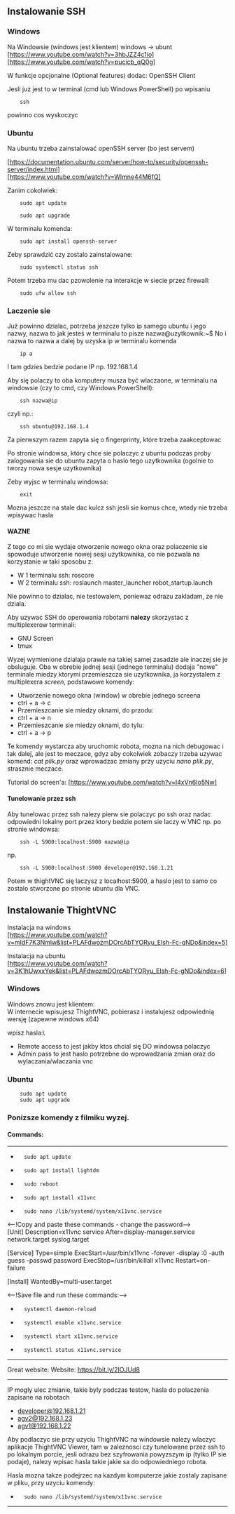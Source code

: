 ## Instalowanie SSH

### Windows
Na Windowsie (windows jest klientem) windows -> ubunt \
[https://www.youtube.com/watch?v=3hbJZZ4c1io] \
[https://www.youtube.com/watch?v=pucicb_qQ0g] 

W funkcje opcjonalne (Optional features) dodac:
OpenSSH Client

Jesli już jest to w terminal (cmd lub Windows PowerShell) po wpisaniu

        ssh 
powinno cos wyskoczyc

### Ubuntu

Na ubuntu trzeba zainstalować openSSH server (bo jest servem) 

[https://documentation.ubuntu.com/server/how-to/security/openssh-server/index.html] \
[https://www.youtube.com/watch?v=Wlmne44M6fQ] 

Zanim cokolwiek:

        sudo apt update

        sudo apt upgrade

W terminalu komenda:

        sudo apt install openssh-server


Zeby sprawdzić czy zostalo zainstalowane:

        sudo systemctl status ssh

Potem trzeba mu dac pzowolenie na interakcje w siecie przez firewall:

        sudo ufw allow ssh

### Laczenie sie

Już powinno dzialac, potrzeba jeszcze tylko ip samego ubuntu i jego nazwy, nazwa to jak jesteś w terminalu to pisze 
        nazwa@uzytkownik:~$
No i nazwa to nazwa a dalej by uzyska ip w terminalu komenda

        ip a
I tam gdzies bedzie podane IP np. 192.168.1.4

Aby się polaczy to oba komputery musza być wlaczaone, w terminalu na windowsie (czy to cmd, czy Windows PowerShell):

        ssh nazwa@ip 
czyli np.:

        ssh ubuntu@192.168.1.4

Za pierwszym razem zapyta się o fingerprinty, które trzeba zaakceptowac

Po stronie windowsa, który chce sie polaczyc z ubuntu podczas proby zalogowania sie do ubuntu zapyta o haslo tego uzytkownika (ogolnie to tworzy nowa sesje uzytkownika)

Zeby wyjsc w terminalu windowsa:

        exit

Mozna jeszcze na stale dac kulcz ssh jesli sie komus chce, wtedy nie trzeba wpisywac hasla

#### **WAZNE**
Z tego co mi sie wydaje otworzenie nowego okna oraz polaczenie sie spowoduje utworzenie nowej sesji uzytkownika, co nie pozwala na korzystanie w taki sposobu z:
- W 1 terminalu ssh: roscore
- W 2 terminalu ssh: roslaunch master_launcher robot_startup.launch

Nie powinno to dzialac, nie testowalem, poniewaz odrazu zakladam, ze nie dziala.

Aby uzywac SSH do operowania robotami **nalezy** skorzystac z multiplexerow terminali:
- GNU Screen
- tmux

Wyzej wymienione dzialaja prawie na takiej samej zasadzie ale inaczej sie je obsluguje. Oba w obrebie jednej sesji (jednego terminalu) dodaja "nowe" terminale miedzy ktorymi przemieszcza sie uzytkownika, ja korzystalem z multiplexera *screen*, podstawowe komendy:
- Utworzenie nowego okna (window) w obrebie jednego screena
- ctrl + a -> c
- Przemieszcanie sie miedzy oknami, do przodu:
- ctrl + a -> n
- Przemieszcanie sie miedzy oknami, do tylu:
- ctrl + a -> p

Te komendy wystarcza aby uruchomic robota, mozna na nich debugowac i tak dalej, ale jest to meczace, gdyz aby cokolwiek zobaczy trzeba uzywac komend: *cat plik.py* oraz wprowadzac zmiany przy uzyciu *nano plik.py*, strasznie meczace.

Tutorial do screen'a:
[https://www.youtube.com/watch?v=I4xVn6Io5Nw]

#### Tunelowanie przez ssh

Aby tunelowac przez ssh nalezy pierw sie polaczyc po ssh oraz nadac odpowiedni lokalny port przez ktory bedzie potem sie laczy w VNC np. po stronie windowsa:

        ssh -L 5900:localhost:5900 nazwa@ip

np.

        ssh -L 5900:localhost:5900 developer@192.168.1.21


Potem w thightVNC się laczysz z localhost:5900, a haslo jest to samo co zostalo stworzone po stronie ubuntu dla VNC.

## Instalowanie ThightVNC
Instalacja na windows \
[https://www.youtube.com/watch?v=mIdF7K3Nmlw&list=PLAFdwozmDOrcAbTYORyu_Elsh-Fc-gNDo&index=5] 

Instalacja na ubuntu \
[https://www.youtube.com/watch?v=3K1hUwxxYek&list=PLAFdwozmDOrcAbTYORyu_Elsh-Fc-gNDo&index=6] 

### Windows

Windows znowu jest klientem:\
W internecie wpisujesz ThightVNC, pobierasz i instalujesz odpowiednią wersję (zapewne windows x64)

wpisz hasla:\
- Remote access to jest jakby ktos chcial się DO windowsa polaczyc
- Admin pass to jest haslo potrzebne do wprowadzania zmian oraz do wylaczania/wlaczania vnc


### Ubuntu
        sudo apt update
        sudo apt upgrade


### Ponizsze komendy z filmiku wyzej.

#### Commands:
---
-       sudo apt update

-       sudo apt install lightdm
-       sudo reboot

-       sudo apt install x11vnc

-       sudo nano /lib/systemd/system/x11vnc.service

<--!Copy and paste these commands - change the password--> \
[Unit]
Description=x11vnc service
After=display-manager.service network.target syslog.target

[Service]
Type=simple
ExecStart=/usr/bin/x11vnc -forever -display :0 -auth guess -passwd password
ExecStop=/usr/bin/killall x11vnc
Restart=on-failure

[Install]
WantedBy=multi-user.target

<--!Save file and run these commands:-->

-       systemctl daemon-reload
-       systemctl enable x11vnc.service
-       systemctl start x11vnc.service
-       systemctl status x11vnc.service


---

Great website:
Website: https://bit.ly/2IOJUd8

----------------------------------------

IP mogly ulec zmianie, takie byly podczas testow, hasla do polaczenia zapisane na robotach

- developer@192.168.1.21
- agv2@192.168.1.23
- agv1@192.168.1.22

Aby podlaczyc sie przy uzyciu ThightVNC na windowsie nalezy wlaczyc aplikacje ThightVNC Viewer, tam w zaleznosci czy tunelowane przez ssh to po lokalnym porcie, jesli odrazu bez szyfrowania powyzszym ip (tylko IP sie podaje), nalezy wpisac hasla takie jakie sa do odpowiedniego robota.

Hasla mozna takze podejrzec na kazdym komputerze jakie zostaly zapisane w pliku, przy uzyciu komendy:
-       sudo nano /lib/systemd/system/x11vnc.service


------------------------------------
